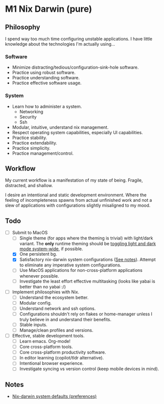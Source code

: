 # M1 Nix Darwin (pure)

## Philosophy

I spend way too much time configuring unstable applications. I have little knowledge about the technologies I'm actually using...

### Software

-   Minimize distracting/tedious/configuration-sink-hole software.
-   Practice using robust software.
-   Practice understanding software.
-   Practice effective software usage.

### System

-   Learn how to administer a system.
    -   Networking
    -   Security
    -   Ssh
-   Modular, intuitive, understand nix management.
-   Respect operating system capabilities, especially UI capabilities.
-   Practice stability.
-   Practice extendability.
-   Practice simplicity.
-   Practice management/control.

## Workflow

My current workflow is a manifestation of my state of being. Fragile, distracted, and shallow.

I desire an intentional and static development environment. Where the feeling of incompleteness spawns from actual unfinished work and not a slew of applications with configurations slightly misaligned to my mood.

## Todo

-   [ ] Submit to MacOS
    -   [ ] Single theme (for apps where the theming is trivial) with light/dark variant. The **only** runtime theming should be [toggling light and dark mode system-wide](https://grrr.tech/posts/2020/switch-dark-mode-os/), if possible.
    -   [X] One persistent bg.
    -   [X] Satisfactory nix-darwin system configurations ([See notes](./notes/nix-darwin-system-defaults.md)). Attempt to eliminate any imperative system configurations.
    -   [ ] Use MacOS applications for non-cross-platform applications whenever possible.
    -   [ ] Investigate the least effort effective multitasking (looks like yabai is better than no yabai :/)
-   [ ] Implement philosophies with Nix.
    -   [ ] Understand the ecosystem better.
    -   [ ] Modular config.
    -   [ ] Understand network and ssh options.
    -   [ ] Configurations shouldn't rely on flakes or home-manager unless I truly believe in and understand their benefits.
    -   [ ] Stable inputs.
    -   [ ] Manage/clean profiles and versions.
-   [ ] Effective, stable development tools.
    -   [ ] Learn emacs. Org-mode!
    -   [ ] Core cross-platform tools.
    -   [ ] Core cross-platform productivity software.
    -   [ ] In editor learning (copilot/tldr alternative).
    -   [ ] Intentional browser experience.
    -   [ ] Investigate syncing vs version control (keep mobile devices in mind).

## Notes

-   [Nix-darwin system defaults (preferences)](./notes/nix-darwin-system-defaults.md)
